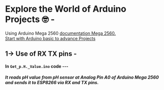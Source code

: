 # Explore the World of Arduino Projects :nerd_face: -
Using Arduino Mega 2560 <a href="https://docs.arduino.cc/hardware/mega-2560/"> documentation Mega 2560. </a> <br>
<a href="https://projecthub.arduino.cc/"> Start with Arduino basic to advance Projects </a>

## 1-> Use of RX TX pins -
#### In `Get_p.H._Value.ino` code --- <br>
***It reads pH value from pH sensor at Analog Pin A0 of Arduino Mega 2560 and sends it to ESP8266 via RX and TX pins.***
